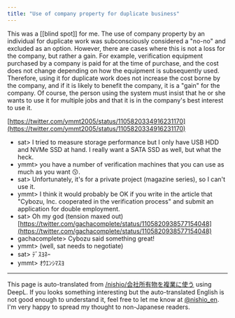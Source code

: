 ```yaml
---
title: "Use of company property for duplicate business"
---
```


This was a [[blind spot]] for me.
The use of company property by an individual for duplicate work was subconsciously considered a "no-no" and excluded as an option.
However, there are cases where this is not a loss for the company, but rather a gain.
For example, verification equipment purchased by a company is paid for at the time of purchase, and the cost does not change depending on how the equipment is subsequently used.
Therefore, using it for duplicate work does not increase the cost borne by the company, and if it is likely to benefit the company, it is a "gain" for the company.
Of course, the person using the system must insist that he or she wants to use it for multiple jobs and that it is in the company's best interest to use it.

[https://twitter.com/ymmt2005/status/1105820334916231170](https://twitter.com/ymmt2005/status/1105820334916231170)
- sat> I tried to measure storage performance but I only have USB HDD and NVMe SSD at hand. I really want a SATA SSD as well, but what the heck.
- ymmt> you have a number of verification machines that you can use as much as you want 😗.
- sat> Unfortunately, it's for a private project (magazine series), so I can't use it.
- ymmt> I think it would probably be OK if you write in the article that "Cybozu, Inc. cooperated in the verification process" and submit an application for double employment.
- sat> Oh my god (tension maxed out)
[https://twitter.com/gachacomplete/status/1105820938577154048](https://twitter.com/gachacomplete/status/1105820938577154048)
- gachacomplete> Cybozu said something great!
- ymmt> (well, sat needs to negotiate)
- sat> ﾃﾞｽﾖﾈｰ
- ymmt> ｵｳｴﾝｼﾏｽﾖ

---
This page is auto-translated from [/nishio/会社所有物を複業に使う](https://scrapbox.io/nishio/会社所有物を複業に使う) using DeepL. If you looks something interesting but the auto-translated English is not good enough to understand it, feel free to let me know at [@nishio_en](https://twitter.com/nishio_en). I'm very happy to spread my thought to non-Japanese readers.